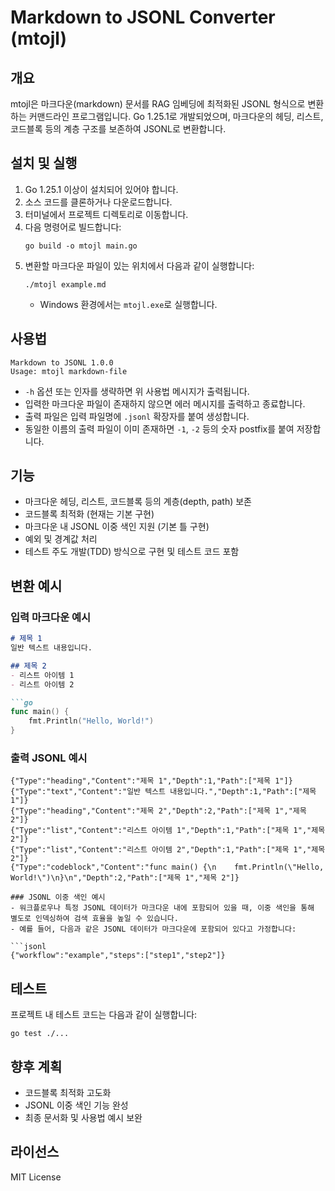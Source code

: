 # Markdown to JSONL Converter (mtojl)

## 개요
mtojl은 마크다운(markdown) 문서를 RAG 임베딩에 최적화된 JSONL 형식으로 변환하는 커맨드라인 프로그램입니다. Go 1.25.1로 개발되었으며, 마크다운의 헤딩, 리스트, 코드블록 등의 계층 구조를 보존하여 JSONL로 변환합니다.

## 설치 및 실행
1. Go 1.25.1 이상이 설치되어 있어야 합니다.
2. 소스 코드를 클론하거나 다운로드합니다.
3. 터미널에서 프로젝트 디렉토리로 이동합니다.
4. 다음 명령어로 빌드합니다:
   ```
   go build -o mtojl main.go
   ```
5. 변환할 마크다운 파일이 있는 위치에서 다음과 같이 실행합니다:
   ```
   ./mtojl example.md
   ```
   - Windows 환경에서는 `mtojl.exe`로 실행합니다.


## 사용법
```
Markdown to JSONL 1.0.0
Usage: mtojl markdown-file
```
- `-h` 옵션 또는 인자를 생략하면 위 사용법 메시지가 출력됩니다.
- 입력한 마크다운 파일이 존재하지 않으면 에러 메시지를 출력하고 종료합니다.
- 출력 파일은 입력 파일명에 `.jsonl` 확장자를 붙여 생성합니다.
- 동일한 이름의 출력 파일이 이미 존재하면 `-1`, `-2` 등의 숫자 postfix를 붙여 저장합니다.

## 기능
- 마크다운 헤딩, 리스트, 코드블록 등의 계층(depth, path) 보존
- 코드블록 최적화 (현재는 기본 구현)
- 마크다운 내 JSONL 이중 색인 지원 (기본 틀 구현)
- 예외 및 경계값 처리
- 테스트 주도 개발(TDD) 방식으로 구현 및 테스트 코드 포함

## 변환 예시

### 입력 마크다운 예시
```markdown
# 제목 1
일반 텍스트 내용입니다.

## 제목 2
- 리스트 아이템 1
- 리스트 아이템 2

```go
func main() {
    fmt.Println("Hello, World!")
}
```

### 출력 JSONL 예시
```jsonl
{"Type":"heading","Content":"제목 1","Depth":1,"Path":["제목 1"]}
{"Type":"text","Content":"일반 텍스트 내용입니다.","Depth":1,"Path":["제목 1"]}
{"Type":"heading","Content":"제목 2","Depth":2,"Path":["제목 1","제목 2"]}
{"Type":"list","Content":"리스트 아이템 1","Depth":1,"Path":["제목 1","제목 2"]}
{"Type":"list","Content":"리스트 아이템 2","Depth":1,"Path":["제목 1","제목 2"]}
{"Type":"codeblock","Content":"func main() {\n    fmt.Println(\"Hello, World!\")\n}\n","Depth":2,"Path":["제목 1","제목 2"]}

### JSONL 이중 색인 예시
- 워크플로우나 특정 JSONL 데이터가 마크다운 내에 포함되어 있을 때, 이중 색인을 통해 별도로 인덱싱하여 검색 효율을 높일 수 있습니다.
- 예를 들어, 다음과 같은 JSONL 데이터가 마크다운에 포함되어 있다고 가정합니다:

```jsonl
{"workflow":"example","steps":["step1","step2"]}
```

## 테스트
프로젝트 내 테스트 코드는 다음과 같이 실행합니다:
```
go test ./...
```

## 향후 계획
- 코드블록 최적화 고도화
- JSONL 이중 색인 기능 완성
- 최종 문서화 및 사용법 예시 보완

## 라이선스
MIT License
